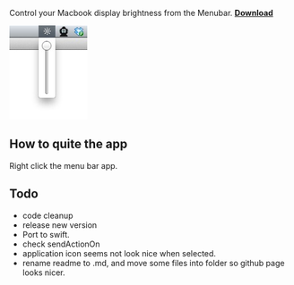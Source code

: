 Control your Macbook display brightness from the Menubar. [**Download**](http://github.yannickweiss.com?q=yene/DisplayBrightness)

![screenshot](screenshot.jpg)

## How to quite the app
Right click the menu bar app.

## Todo
* code cleanup
* release new version
* Port to swift.
* check sendActionOn
* application icon seems not look nice when selected.
* rename readme to .md, and move some files into folder so github page looks nicer.
